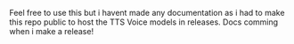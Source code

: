 Feel free to use this but i havent made any documentation as i had to make this repo public to host the TTS Voice models in releases. Docs comming when i make a release!
